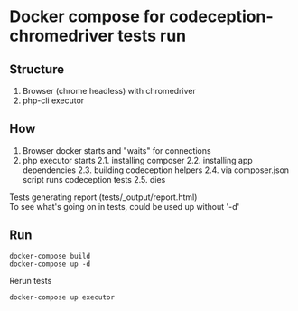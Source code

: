 # Docker compose for codeception-chromedriver tests run

## Structure

1. Browser (chrome headless) with chromedriver
2. php-cli executor

## How

1. Browser docker starts and "waits" for connections
2. php executor starts
  2.1. installing composer
  2.2. installing app dependencies
  2.3. building codeception helpers
  2.4. via composer.json script runs codeception tests
  2.5. dies

Tests generating report (tests/_output/report.html)  
To see what's going on in tests, could be used up without '-d'  

## Run
```
docker-compose build
docker-compose up -d
```
Rerun tests
```
docker-compose up executor
```

